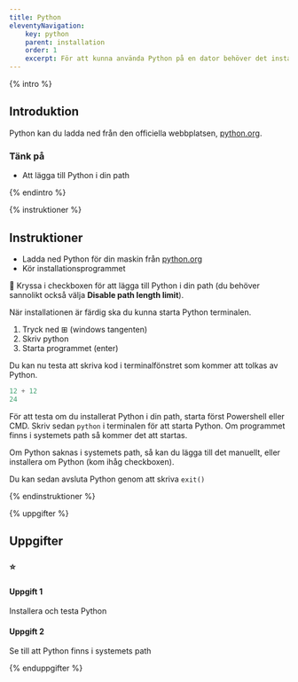 ```yaml
---
title: Python
eleventyNavigation:
    key: python
    parent: installation
    order: 1
    excerpt: För att kunna använda Python på en dator behöver det installeras.
---
```


{% intro %}

## Introduktion

Python kan du ladda ned från den officiella webbplatsen, [python.org](https://www.python.org).

### Tänk på

-   Att lägga till Python i din path

{% endintro %}

{% instruktioner %}

## Instruktioner

-   Ladda ned Python för din maskin från [python.org](https://www.python.org)
-   Kör installationsprogrammet

🛑 Kryssa i checkboxen för att lägga till Python i din path (du behöver sannolikt också välja **Disable path length limit**).

När installationen är färdig ska du kunna starta Python terminalen.

1. Tryck ned ⊞ (windows tangenten)
2. Skriv python
3. Starta programmet (enter)

Du kan nu testa att skriva kod i terminalfönstret som kommer att tolkas av Python.

```python
12 + 12
24
```

För att testa om du installerat Python i din path, starta först Powershell eller CMD.
Skriv sedan `python` i terminalen för att starta Python. Om programmet finns i systemets path så kommer det att startas.

Om Python saknas i systemets path, så kan du lägga till det manuellt, eller installera om Python (kom ihåg checkboxen).

Du kan sedan avsluta Python genom att skriva `exit()`

{% endinstruktioner %}

{% uppgifter %}

## Uppgifter

### ⭐

#### Uppgift 1

Installera och testa Python

#### Uppgift 2

Se till att Python finns i systemets path

{% enduppgifter %}
